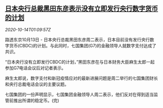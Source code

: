 <!--1602638597000-->
[日本央行总裁黑田东彦表示没有立即发行央行数字货币的计划](https://cn.reuters.com/article/g7-stablecoin-japan-aso-1014-idCNKBS26Z03F)
------

<div><i>2020-10-14T01:09:57Z</i></div><p>路透东京10月13日 - 日本央行总裁黑田东彦周二表示，日本目前没有发行央行数字货币(CBDC)的计划。与此同时，七国集团(G7)的金融领导人就数字支付达成了共识。</p><p>“日本央行没有立即发行CBDC的计划，”黑田东彦在与日本财务大臣麻生太郎一起参加G7电话会议后对记者表示。</p><p>麻生太郎说，数字支付和新冠疫情应对的最新进展问题是周二举行的七国集团财长和央行总裁电话会议的主要议题。</p><p>七国集团的一份声明显示，七国集团金融领导人周二表示，他们反对在得到适当监管前推出所谓的稳定币。(完)</p>
